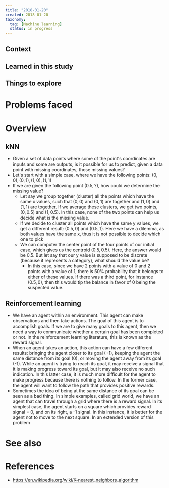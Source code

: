 ```yaml
---
title: "2018-01-20"
created: 2018-01-20
taxonomy:
  tag: [Machine learning]
  status: in progress
---
```


## Context

## Learned in this study

## Things to explore

# Problems faced

# Overview
## kNN
* Given a set of data points where some of the point's coordinates are inputs and some are outputs, is it possible for us to predict, given a data point with missing coordinates, those missing values?
* Let's start with a simple case, where we have the following points: $(0, 0), (0, 1), (1, 0), (1, 1)$
* If we are given the following point $(0.5, ?)$, how could we determine the missing value?
	* Let say we group together (cluster) all the points which have the same x values, such that $(0, 0)$ and $(0, 1)$ are together and $(1, 0)$ and $(1, 1)$ are together. If we average these clusters, we get two points, $(0, 0.5)$ and $(1, 0.5)$. In this case, none of the two points can help us decide what is the missing value.
	* If we decide to cluster all points which have the same y values, we get a different result: $(0.5, 0)$ and $(0.5, 1)$. Here we have a dilemma, as both values have the same x, thus it is not possible to decide which one to pick
	* We can computer the center point of the four points of our initial case, which gives us the centroid $(0.5, 0.5)$. Here, the answer would be 0.5. But let say that our y value is supposed to be discrete (because it represents a category), what should the value be?
		* In this case, since we have 2 points with a value of 0 and 2 points with a value of 1, there is 50% probability that it belongs to either of these values. If there was a third point, for instance $(0.5, 0)$, then this would tip the balance in favor of 0 being the suspected value.

## Reinforcement learning
* We have an agent within an environment. This agent can make observations and then take actions. The goal of this agent is to accomplish goals. If we are to give many goals to this agent, then we need a way to communicate whether a certain goal has been completed or not. In the reinforcement learning literature, this is known as the reward signal.
* When an agent takes an action, this action can have a few different results: bringing the agent closer to its goal (+1), keeping the agent the same distance from its goal (0), or moving the agent away from its goal (-1). While an agent is trying to reach its goal, it may receive a signal that it is making progress toward its goal, but it may also receive no such indication. In this latter case, it is much more difficult for the agent to make progress because there is nothing to follow. In the former case, the agent will want to follow the path that provides positive rewards.
* Sometimes the idea of being at the same distance of its goal can be seen as a bad thing. In simple examples, called grid world, we have an agent that can travel through a grid where there is a reward signal. In its simplest case, the agent starts on a square which provides reward signal = 0, and on its right, a -1 signal. In this instance, it is better for the agent not to move to the next square. In an extended version of this problem

# See also

# References
* https://en.wikipedia.org/wiki/K-nearest_neighbors_algorithm
